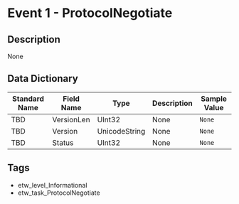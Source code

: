 # Event 1 - ProtocolNegotiate

## Description
None

## Data Dictionary
|Standard Name|Field Name|Type|Description|Sample Value|
|---|---|---|---|---|
|TBD|VersionLen|UInt32|None|`None`|
|TBD|Version|UnicodeString|None|`None`|
|TBD|Status|UInt32|None|`None`|

## Tags
* etw_level_Informational
* etw_task_ProtocolNegotiate